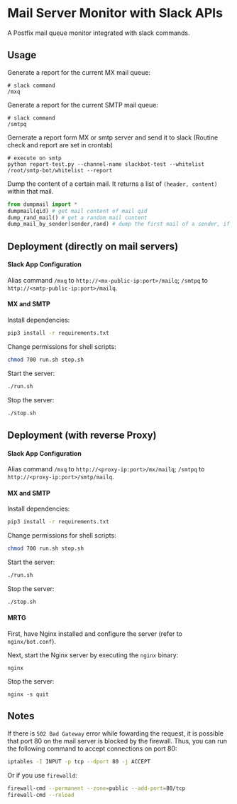 # Mail Server Monitor with Slack APIs
A Postfix mail queue monitor integrated with slack commands.
## Usage
Generate a report for the current MX mail queue:
```
# slack command
/mxq
```
Generate a report for the current SMTP mail queue:
```
# slack command
/smtpq
```
Gernerate a report form MX or smtp server and send it to slack
(Routine check and report are set in crontab)
```
# execute on smtp
python report-test.py --channel-name slackbot-test --whitelist /root/smtp-bot/whitelist --report
```
Dump the content of a certain mail. It returns a list of `(header, content)` within that mail.
```python
from dumpmail import *
dumpmail(qid) # get mail content of mail qid
dump_rand_mail() # get a random mail content
dump_mail_by_sender(sender,rand) # dump the first mail of a sender, if rand == True then choose a mail randomly
```

## Deployment (directly on mail servers)
#### Slack App Configuration
Alias command `/mxq` to `http://<mx-public-ip:port>/mailq`; `/smtpq` to `http://<smtp-public-ip:port>/mailq`.
#### MX and SMTP
Install dependencies:
```bash
pip3 install -r requirements.txt
``` 
Change permissions for shell scripts:
```bash
chmod 700 run.sh stop.sh
```
Start the server:
```bash
./run.sh
```
Stop the server:
```bash
./stop.sh
```
## Deployment (with reverse Proxy)
#### Slack App Configuration
Alias command `/mxq` to `http://<proxy-ip:port>/mx/mailq`; `/smtpq` to `http://<proxy-ip:port>/smtp/mailq`.
#### MX and SMTP
Install dependencies:
```bash
pip3 install -r requirements.txt
``` 
Change permissions for shell scripts:
```bash
chmod 700 run.sh stop.sh
```
Start the server:
```bash
./run.sh
```
Stop the server:
```bash
./stop.sh
```
#### MRTG
First, have Nginx installed and configure the server (refer to `nginx/bot.conf`).

Next, start the Nginx server by executing the `nginx` binary:
```
nginx
```
Stop the server:
```
nginx -s quit
```
## Notes
If there is `502 Bad Gateway` error while fowarding the request, it is possible that port 80 on the mail server is blocked by the firewall. Thus, you can run the following command to accept connections on port 80:
```bash
iptables -I INPUT -p tcp --dport 80 -j ACCEPT
```
Or if you use `firewalld`:
```bash
firewall-cmd --permanent --zone=public --add-port=80/tcp 
firewall-cmd --reload
```
